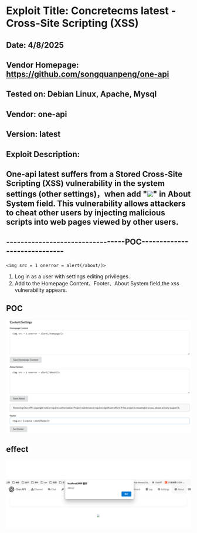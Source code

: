 # Exploit Title: Concretecms latest - Cross-Site Scripting (XSS)
## Date: 4/8/2025
## Vendor Homepage: https://github.com/songquanpeng/one-api
## Tested on: Debian Linux, Apache, Mysql
## Vendor: one-api
## Version: latest
## Exploit Description:
## One-api latest suffers from a Stored Cross-Site Scripting (XSS) vulnerability in the system settings (other settings)，when add "<img src = 1 onerror = alert(/xss/)>" in About System field. This vulnerability allows attackers to cheat other users by injecting malicious scripts into web pages viewed by other users.

## ---------------------------------POC-----------------------------

```
<img src = 1 onerror = alert(/about/)>

```

1. Log in as a user with settings editing privileges.
2. Add <script>alert('...');</script> to the Homepage Content、Footer、About System field,the xss vulnerability appears.

## POC
![poc](./poc.png)

## effect
![effect](./effect-about.png)
